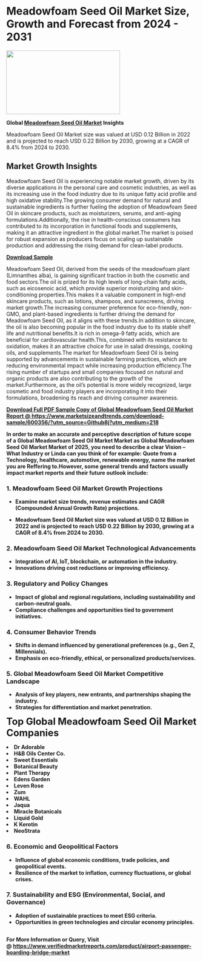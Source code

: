 <H1>Meadowfoam Seed Oil Market Size, Growth and Forecast from 2024 - 2031</H1><img class="aligncenter size-medium wp-image-584254" src="https://thirdeyenews.in/wp-content/uploads/2024/09/Global-Market-Research-300x168.jpeg" alt="" width="300" height="168" /><p><strong>Global&nbsp;<a href="https://www.marketsizeandtrends.com/download-sample/600356/?utm_source=Github8j?utm_medium=218">Meadowfoam Seed Oil Market</a> Insights</strong></p><p>Meadowfoam Seed Oil Market size was valued at USD 0.12 Billion in 2022 and is projected to reach USD 0.22 Billion by 2030, growing at a CAGR of 8.4% from 2024 to 2030.</p><p><h2>Market Growth Insights</h2> <p>Meadowfoam Seed Oil is experiencing notable market growth, driven by its diverse applications in the personal care and cosmetic industries, as well as its increasing use in the food industry due to its unique fatty acid profile and high oxidative stability.The growing consumer demand for natural and sustainable ingredients is further fueling the adoption of Meadowfoam Seed Oil in skincare products, such as moisturizers, serums, and anti-aging formulations.Additionally, the rise in health-conscious consumers has contributed to its incorporation in functional foods and supplements, making it an attractive ingredient in the global market.The market is poised for robust expansion as producers focus on scaling up sustainable production and addressing the rising demand for clean-label products.</p> <p><strong><a href="#">Download Sample</a></strong></p> <p>Meadowfoam Seed Oil, derived from the seeds of the meadowfoam plant (Limnanthes alba), is gaining significant traction in both the cosmetic and food sectors.The oil is prized for its high levels of long-chain fatty acids, such as eicosenoic acid, which provide superior moisturizing and skin-conditioning properties.This makes it a valuable component in high-end skincare products, such as lotions, shampoos, and sunscreens, driving market growth.The increasing consumer preference for eco-friendly, non-GMO, and plant-based ingredients is further driving the demand for Meadowfoam Seed Oil, as it aligns with these trends.In addition to skincare, the oil is also becoming popular in the food industry due to its stable shelf life and nutritional benefits.It is rich in omega-9 fatty acids, which are beneficial for cardiovascular health.This, combined with its resistance to oxidation, makes it an attractive choice for use in salad dressings, cooking oils, and supplements.The market for Meadowfoam Seed Oil is being supported by advancements in sustainable farming practices, which are reducing environmental impact while increasing production efficiency.The rising number of startups and small companies focused on natural and organic products are also contributing to the growth of the market.Furthermore, as the oil’s potential is more widely recognized, large cosmetic and food industry players are incorporating it into their formulations, broadening its reach and driving consumer awareness.</p> <p><strong><a href="#"></p><p><span class=""><strong>Download Full PDF Sample Copy of Global Meadowfoam Seed Oil Market Report</strong> @ <a href="https://www.marketsizeandtrends.com/download-sample/600356/?utm_source=Github8j?utm_medium=218" target="_blank">https://www.marketsizeandtrends.com/download-sample/600356/?utm_source=Github8j?utm_medium=218</a></span></p><p>In order to make an accurate and perceptive description of future scope of a Global&nbsp;Meadowfoam Seed Oil Market Market as Global&nbsp;Meadowfoam Seed Oil Market Market of 2025, you need to describe a clear Vision &ndash; What Industry or Linda can you think of for example: Quote from a Technology, healthcare, automotive, renewable energy, name the market you are Reffering to.However, some general trends and factors usually impact market reports and their future outlook include:</p><h3>1.&nbsp;<strong>Meadowfoam Seed Oil Market Growth Projections</strong></h3><ul><li>Examine market size trends, revenue estimates and CAGR (Compounded Annual Growth Rate) projections.</li><li><p>Meadowfoam Seed Oil Market size was valued at USD 0.12 Billion in 2022 and is projected to reach USD 0.22 Billion by 2030, growing at a CAGR of 8.4% from 2024 to 2030.</p></li></ul><h3>2.&nbsp;<strong>Meadowfoam Seed Oil Market Technological Advancements</strong></h3><ul><li>Integration of AI, IoT, blockchain, or automation in the industry.</li><li>Innovations driving cost reductions or improving efficiency.</li></ul><h3>3.&nbsp;<strong>Regulatory and Policy Changes</strong></h3><ul><li>Impact of global and regional regulations, including sustainability and carbon-neutral goals.</li><li>Compliance challenges and opportunities tied to government initiatives.</li></ul><h3>4.&nbsp;<strong>Consumer Behavior Trends</strong></h3><ul><li>Shifts in demand influenced by generational preferences (e.g., Gen Z, Millennials).</li><li>Emphasis on eco-friendly, ethical, or personalized products/services.</li></ul><h3>5.&nbsp;<strong>Global Meadowfoam Seed Oil Market Competitive Landscape</strong></h3><ul><li>Analysis of key players, new entrants, and partnerships shaping the industry.</li><li>Strategies for differentiation and market penetration.</li></ul><p data-pm-slice="1 1 []"><span style="color: inherit; font-family: inherit; font-size: 25px;">Top Global Meadowfoam Seed Oil Market Companies</span></p><div class="" data-test-id=""><p><li>Dr Adorable</li><li> H&B Oils Center Co.</li><li> Sweet Essentials</li><li> Botanical Beauty</li><li> Plant Therapy</li><li> Edens Garden</li><li> Leven Rose</li><li> Zum</li><li> WAHL</li><li> Jaqua</li><li> Miracle Botanicals</li><li> Liquid Gold</li><li> K Kerotin</li><li> NeoStrata</li></p></div><h3>6.&nbsp;<strong>Economic and Geopolitical Factors</strong></h3><ul><li>Influence of global economic conditions, trade policies, and geopolitical events.</li><li>Resilience of the market to inflation, currency fluctuations, or global crises.</li></ul><h3>7.&nbsp;<strong>Sustainability and ESG (Environmental, Social, and Governance)</strong></h3><ul><li>Adoption of sustainable practices to meet ESG criteria.</li><li>Opportunities in green technologies and circular economy principles.</li></ul><h2><strong style="font-size: 14px;">For More Information or Query, Visit @&nbsp;</strong><a style="background-color: #ffffff; font-size: 14px;" href="https://www.marketsizeandtrends.com/report/meadowfoam-seed-oil-market/" target="_blank">https://www.verifiedmarketreports.com/product/airport-passenger-boarding-bridge-market</a></h2>